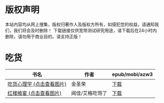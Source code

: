 # 版权声明

本站内容均从网上搜集，版权归著作人及版权方所有，如侵犯您的权益，请通知我们，我们将会及时删除！ 下载链接仅供宽带测试研究用途，请下载后在24小时内删除，请勿用于商业目的。请支持正版！

# 吃货

| 书名 | 作者 | epub/mobi/azw3 |
| --- | --- | --- |
| [吃货心理学 (点击查看图片)](https://www.dushupai.com/attachment/2024/06/07/f9c29a8e69409e1e.jpg) | 金圣荣 | [下载](https://url89.ctfile.com/f/31084289-1357043953-b41fb5?p=8866) |
| [红楼飨宴 (点击查看图片)](https://www.dushupai.com/attachment/2024/06/06/df144fa52f61eb29.jpg) | 闻佳/艾格吃饱了 | [下载](https://url89.ctfile.com/f/31084289-1357032670-fd7ebf?p=8866) |
